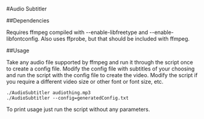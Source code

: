 #Audio Subtitler

##Dependencies

Requires ffmpeg compiled with --enable-libfreetype and --enable-libfontconfig.
Also uses ffprobe, but that should be included with ffmpeg.

##Usage

Take any audio file supported by ffmpeg and run it through the script once to create a config file. Modify the config file with subtitles of your choosing and run the script with the config file to create the video. Modify the script if you require a different video size or other font or font size, etc.

```
./AudioSubtitler audiothing.mp3
./AudioSubtitler --config=generatedConfig.txt
```

To print usage just run the script without any parameters.

